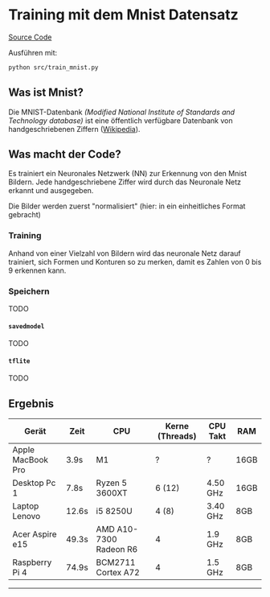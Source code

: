 # Training mit dem Mnist Datensatz

[Source Code](./src/train_mnist.py)

Ausführen mit:
```bash
python src/train_mnist.py
```

## Was ist Mnist?

Die MNIST-Datenbank _(Modified National Institute of Standards and Technology database)_ ist eine öffentlich verfügbare Datenbank von handgeschriebenen Ziffern ([Wikipedia](https://de.wikipedia.org/wiki/MNIST-Datenbank)).

## Was macht der Code?

Es trainiert ein Neuronales Netzwerk (NN) zur Erkennung von den Mnist Bildern.
Jede handgeschriebene Ziffer wird durch das Neuronale Netz erkannt und ausgegeben.

Die Bilder werden zuerst "normalisiert" (hier: in ein einheitliches Format gebracht)

### Training

Anhand von einer Vielzahl von Bildern wird das neuronale Netz darauf trainiert, sich Formen und Konturen so zu merken, damit es Zahlen von 0 bis 9 erkennen kann.

### Speichern

TODO

#### `savedmodel`

TODO

#### `tflite`

TODO

## Ergebnis

| Gerät                 | Zeit      | CPU                       | Kerne (Threads)   | CPU Takt  | RAM       |
| ---                   | ---       | ---                       | ---               | ---       | ---       |
| Apple MacBook Pro     | 3.9s      | M1                        | ?                 | ?         | 16GB      |
| Desktop Pc 1          | 7.8s      | Ryzen 5 3600XT            | 6 (12)            | 4.50 GHz  | 16GB      |
| Laptop Lenovo         | 12.6s     | i5 8250U                  | 4 (8)             | 3.40 GHz  | 8GB       |
| Acer Aspire e15       | 49.3s     | AMD A10-7300 Radeon R6    | 4                 | 1.9 GHz   | 8GB       |
| Raspberry Pi 4        | 74.9s     | BCM2711 Cortex A72        | 4                 | 1.5 GHz   | 8GB       |
---
